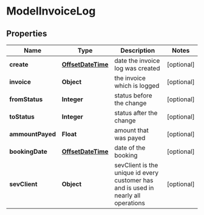 # ModelInvoiceLog

## Properties
Name | Type | Description | Notes
------------ | ------------- | ------------- | -------------
**create** | [**OffsetDateTime**](OffsetDateTime.md) | date the invoice log was created |  [optional]
**invoice** | **Object** | the invoice which is logged |  [optional]
**fromStatus** | **Integer** | status before the change |  [optional]
**toStatus** | **Integer** | status after the change |  [optional]
**ammountPayed** | **Float** | amount that was payed |  [optional]
**bookingDate** | [**OffsetDateTime**](OffsetDateTime.md) | date of the booking |  [optional]
**sevClient** | **Object** | sevClient is the unique id every customer has and is used in nearly all operations |  [optional]
